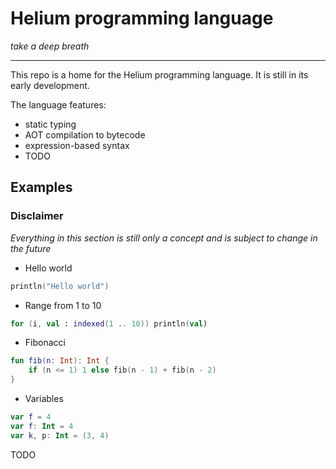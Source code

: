 # Helium programming language
*take a deep breath*

---

This repo is a home for the Helium programming language.
It is still in its early development.

The language features:
* static typing
* AOT compilation to bytecode
* expression-based syntax
* TODO

## Examples

### Disclaimer
*Everything in this section is still only a concept and is
subject to change in the future*

* Hello world
```kt
println("Hello world")
```

* Range from 1 to 10
```kt
for (i, val : indexed(1 .. 10)) println(val)
```

* Fibonacci
```kt
fun fib(n: Int): Int {
    if (n <= 1) 1 else fib(n - 1) + fib(n - 2)
}
```

* Variables
```kt
var f = 4
var f: Int = 4
var k, p: Int = (3, 4)
```

TODO
